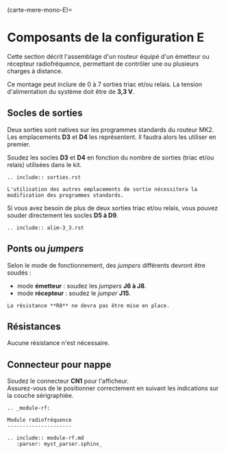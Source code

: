 (carte-mere-mono-E)=

# Composants de la configuration E

Cette section décrit l'assemblage d'un routeur équipé d'un émetteur ou récepteur radiofréquence, permettant de contrôler une ou plusieurs charges à distance.

Ce montage peut inclure de 0 à 7 sorties triac et/ou relais. La tension d'alimentation du système doit être de **3,3 V**.

## Socles de sorties

Deux sorties sont natives sur les programmes standards du routeur MK2.<br />
Les emplacements **D3** et **D4** les représentent. Il faudra alors les utiliser en premier.

Soudez les socles **D3** et **D4** en fonction du nombre de sorties (triac et/ou relais) utilisées dans le kit.

```{eval-rst}
.. include:: sorties.rst
```

```{warning}
L'utilisation des autres emplacements de sortie nécessitera la modification des programmes standards.
```

Si vous avez besoin de plus de deux sorties triac et/ou relais, vous pouvez souder directement les socles **D5 à D9**.

```{eval-rst}
.. include:: alim-3_3.rst
```

## Ponts ou *jumpers*

Selon le mode de fonctionnement, des *jumpers* différents devront être soudés :
- mode **émetteur** : soudez les *jumpers* **J6 à J8**.
- mode **récepteur** : soudez le *jumper* **J15**.

```{warning}
La résistance **R8** ne devra pas être mise en place.
```

## Résistances

Aucune résistance n'est nécessaire.

## Connecteur pour nappe

Soudez le connecteur **CN1** pour l'afficheur.<br />
Assurez-vous de le positionner correctement en suivant les indications sur la couche sérigraphiée.

```{eval-rst}
.. _module-rf:

Module radiofréquence
---------------------

.. include:: module-rf.md
   :parser: myst_parser.sphinx_
```